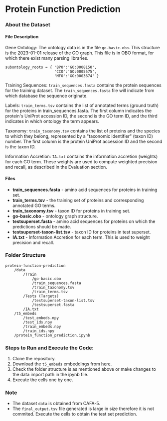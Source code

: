 # Protein Function Prediction

### About the Dataset

#### File Description

Gene Ontology: The ontology data is in the file `go-basic.obo`. This structure is the 2023-01-01 release of the GO graph. This file is in OBO format, for which there exist many parsing libraries.
```
subontology_roots = { 'BPO':'GO:0008150',
                      'CCO':'GO:0005575',
                      'MFO':'GO:0003674' }
```

Training Sequences: `train_sequences.fasta` contains the protein sequences for the training dataset. The `train_sequences.fasta` file will indicate from which database the sequence originate.

Labels: `train_terms.tsv` contains the list of annotated terms (ground truth) for the proteins in train_sequences.fasta. The first column indicates the protein's UniProt accession ID, the second is the GO term ID, and the third indicates in which ontology the term appears.

Taxonomy: `train_taxonomy.tsv` contains the list of proteins and the species to which they belong, represented by a "taxonomic identifier" (taxon ID) number. The first column is the protein UniProt accession ID and the second is the taxon ID.

Information Accretion: `IA.txt` contains the information accretion (weights) for each GO term. These weights are used to compute weighted precision and recall, as described in the Evaluation section.

#### Files

- **train_sequences.fasta** - amino acid sequences for proteins in training set.
- **train_terms.tsv** - the training set of proteins and corresponding annotated GO terms.
- **train_taxonomy.tsv** - taxon ID for proteins in training set.
- **go-basic.obo** - ontology graph structure.
- **testsuperset.fasta** - amino acid sequences for proteins on which the predictions should be made.
- **testsuperset-taxon-list.tsv** - taxon ID for proteins in test superset.
- **IA.txt** - Information Accretion for each term. This is used to weight precision and recall.

### Folder Structure

``` 
protein-function-prediction
	/data
	    /Train
	        /go-basic.obo
	        /train_sequences.fasta
	        /train_taxonomy.tsv
	        /train_terms.tsv
	    /Tests (Targets)
	        /testsuperset-taxon-list.tsv
	        /testsuperset.fasta
	    /IA.txt
	/t5_embeds
	    /test_embeds.npy
	    /test_ids.npy
	    /train_embeds.npy
	    /train_ids.npy
	/protein_function_prediction.ipynb
```

### Steps to Run and Execute the Code:

1. Clone the repository.
2. Download the `t5_embeds` embeddings from [here](https://www.kaggle.com/datasets/sergeifironov/t5embeds).
3. Check the folder structure is as mentioned above or make changes to the data import path in the ipynb file.
4. Execute the cells one by one.

### Note

- The dataset `data` is obtained from CAFA-5.
- The `final_output.tsv` file generated is large in size therefore it is not commited. Execute the cells to obtain the test set prediction.